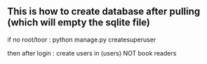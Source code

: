 ## This is how to create database after pulling (which will empty the sqlite file)

if no root/toor : python manage.py createsuperuser 

then after login : 
create users in (users) NOT book readers
